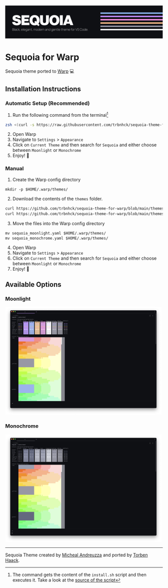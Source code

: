 [![Sequoia Theme Header](https://raw.githubusercontent.com/Sequoia-Theme/assets/main/githubHeader.png)](https://github.com/Sequoia-Theme)

# Sequoia for Warp

Sequoia theme ported to [Warp](https://warp.dev) 💻

## Installation Instructions

### Automatic Setup (Recommended)

1. Run the following command from the terminal[^1]
```sh
zsh <(curl -s https://raw.githubusercontent.com/trbnhck/sequoia-theme-for-warp/main/install.sh)
```
2. Open Warp
3. Navigate to `Settings` > `Appearance`
4. Click on `Current Theme` and then search for `Sequoia` and either choose between `Moonlight` or `Monochrome`
5. Enjoy! 💫

### Manual

1. Create the Warp config directory
```
mkdir -p $HOME/.warp/themes/
```
2. Download the contents of the `themes` folder.
```bash
curl https://github.com/trbnhck/sequoia-theme-for-warp/blob/main/themes/sequoia_moonlight.yaml -o sequoia_moonlight.yaml
curl https://github.com/trbnhck/sequoia-theme-for-warp/blob/main/themes/sequoia_monochrome.yaml -o sequoia_monochrome.yam
```
3. Move the files into the Warp config directory
```
mv sequoia_moonlight.yaml $HOME/.warp/themes/
mv sequoia_monochrome.yaml $HOME/.warp/themes/
```
4. Open Warp
5. Navigate to `Settings` > `Appearance`
6. Click on `Current Theme` and then search for `Sequoia` and either choose between `Moonlight` or `Monochrome`
7. Enjoy! 💫

## Available Options

<p float="center">
  <div>
    <h3>Moonlight</h3>
    <img src="https://github.com/trbnhck/sequoia-theme-for-warp/blob/main/preview/sequoia_moonlight.png?raw=true" width="500" alt="Moonlight" />
  </div>
  <div>
    <h3>Monochrome</h3>
    <img src="https://raw.githubusercontent.com/trbnhck/sequoia-theme-for-warp/main/preview/sequoia_monochrome.png?raw=true" width="500" alt="Monochrome" /> 
  </div>
</p>

<hr />

Sequoia Theme created by [Micheal Andreuzza](https://github.com/michael-andreuzza) and ported by [Torben Haack](https://github.com/trbnhck).

[^1]: The command gets the content of the `install.sh` script and then executes it. Take a look at the [source of the script](https://github.com/trbnhck/sequoia-theme-for-warp/blob/main/install.sh)

